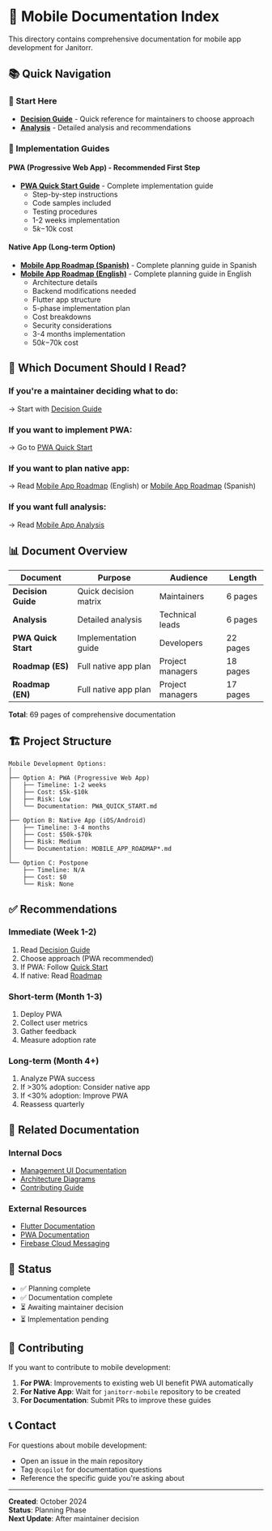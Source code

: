 # 📱 Mobile Documentation Index

This directory contains comprehensive documentation for mobile app development for Janitorr.

## 📚 Quick Navigation

### 🚀 Start Here
- **[Decision Guide](MOBILE_APP_DECISION_GUIDE.md)** - Quick reference for maintainers to choose approach
- **[Analysis](MOBILE_APP_ANALYSIS.md)** - Detailed analysis and recommendations

### 📖 Implementation Guides

#### PWA (Progressive Web App) - Recommended First Step
- **[PWA Quick Start Guide](PWA_QUICK_START.md)** - Complete implementation guide
  - Step-by-step instructions
  - Code samples included
  - Testing procedures
  - 1-2 weeks implementation
  - $5k-$10k cost

#### Native App (Long-term Option)
- **[Mobile App Roadmap (Spanish)](MOBILE_APP_ROADMAP.md)** - Complete planning guide in Spanish
- **[Mobile App Roadmap (English)](MOBILE_APP_ROADMAP_EN.md)** - Complete planning guide in English
  - Architecture details
  - Backend modifications needed
  - Flutter app structure
  - 5-phase implementation plan
  - Cost breakdowns
  - Security considerations
  - 3-4 months implementation
  - $50k-$70k cost

## 🎯 Which Document Should I Read?

### If you're a maintainer deciding what to do:
→ Start with [Decision Guide](MOBILE_APP_DECISION_GUIDE.md)

### If you want to implement PWA:
→ Go to [PWA Quick Start](PWA_QUICK_START.md)

### If you want to plan native app:
→ Read [Mobile App Roadmap](MOBILE_APP_ROADMAP_EN.md) (English) or [Mobile App Roadmap](MOBILE_APP_ROADMAP.md) (Spanish)

### If you want full analysis:
→ Read [Mobile App Analysis](MOBILE_APP_ANALYSIS.md)

## 📊 Document Overview

| Document | Purpose | Audience | Length |
|----------|---------|----------|--------|
| **Decision Guide** | Quick decision matrix | Maintainers | 6 pages |
| **Analysis** | Detailed analysis | Technical leads | 6 pages |
| **PWA Quick Start** | Implementation guide | Developers | 22 pages |
| **Roadmap (ES)** | Full native app plan | Project managers | 18 pages |
| **Roadmap (EN)** | Full native app plan | Project managers | 17 pages |

**Total**: 69 pages of comprehensive documentation

## 🏗️ Project Structure

```
Mobile Development Options:
│
├── Option A: PWA (Progressive Web App)
│   ├── Timeline: 1-2 weeks
│   ├── Cost: $5k-$10k
│   ├── Risk: Low
│   └── Documentation: PWA_QUICK_START.md
│
├── Option B: Native App (iOS/Android)
│   ├── Timeline: 3-4 months
│   ├── Cost: $50k-$70k
│   ├── Risk: Medium
│   └── Documentation: MOBILE_APP_ROADMAP*.md
│
└── Option C: Postpone
    ├── Timeline: N/A
    ├── Cost: $0
    └── Risk: None
```

## ✅ Recommendations

### Immediate (Week 1-2)
1. Read [Decision Guide](MOBILE_APP_DECISION_GUIDE.md)
2. Choose approach (PWA recommended)
3. If PWA: Follow [Quick Start](PWA_QUICK_START.md)
4. If native: Read [Roadmap](MOBILE_APP_ROADMAP_EN.md)

### Short-term (Month 1-3)
1. Deploy PWA
2. Collect user metrics
3. Gather feedback
4. Measure adoption rate

### Long-term (Month 4+)
1. Analyze PWA success
2. If >30% adoption: Consider native app
3. If <30% adoption: Improve PWA
4. Reassess quarterly

## 🔗 Related Documentation

### Internal Docs
- [Management UI Documentation](../MANAGEMENT_UI.md)
- [Architecture Diagrams](../ARCHITECTURE_DIAGRAM.md)
- [Contributing Guide](../CONTRIBUTING.md)

### External Resources
- [Flutter Documentation](https://docs.flutter.dev/)
- [PWA Documentation](https://web.dev/progressive-web-apps/)
- [Firebase Cloud Messaging](https://firebase.google.com/docs/cloud-messaging)

## 📝 Status

- ✅ Planning complete
- ✅ Documentation complete
- ⏳ Awaiting maintainer decision
- ⏳ Implementation pending

## 🤝 Contributing

If you want to contribute to mobile development:

1. **For PWA**: Improvements to existing web UI benefit PWA automatically
2. **For Native App**: Wait for `janitorr-mobile` repository to be created
3. **For Documentation**: Submit PRs to improve these guides

## 📞 Contact

For questions about mobile development:
- Open an issue in the main repository
- Tag `@copilot` for documentation questions
- Reference the specific guide you're asking about

---

**Created**: October 2024  
**Status**: Planning Phase  
**Next Update**: After maintainer decision

